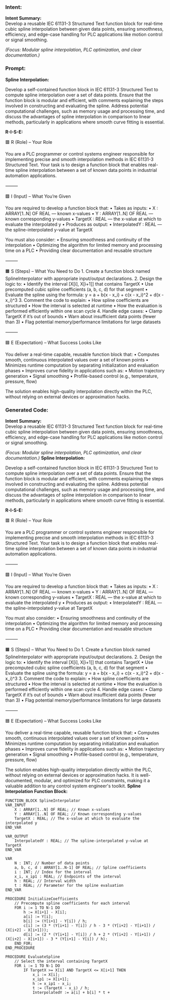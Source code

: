 ### Intent:
**Intent Summary:**  
Develop a reusable IEC 61131-3 Structured Text function block for real-time cubic spline interpolation between given data points, ensuring smoothness, efficiency, and edge-case handling for PLC applications like motion control or signal smoothing.  

*(Focus: Modular spline interpolation, PLC optimization, and clear documentation.)*

### Prompt:
**Spline Interpolation:**

Develop a self-contained function block in IEC 61131-3 Structured Text to compute spline interpolation over a set of data points. Ensure that the function block is modular and efficient, with comments explaining the steps involved in constructing and evaluating the spline. Address potential computational challenges, such as memory usage and processing time, and discuss the advantages of spline interpolation in comparison to linear methods, particularly in applications where smooth curve fitting is essential.

**R-I-S-E:**

🟥 R (Role) – Your Role

You are a PLC programmer or control systems engineer responsible for implementing precise and smooth interpolation methods in IEC 61131-3 Structured Text. Your task is to design a function block that enables real-time spline interpolation between a set of known data points in industrial automation applications.

⸻

🟩 I (Input) – What You’re Given

You are required to develop a function block that:
	•	Takes as inputs:
	•	X : ARRAY[1..N] OF REAL — known x-values
	•	Y : ARRAY[1..N] OF REAL — known corresponding y-values
	•	TargetX : REAL — the x-value at which to evaluate the interpolated y
	•	Produces as output:
	•	InterpolatedY : REAL — the spline-interpolated y-value at TargetX

You must also consider:
	•	Ensuring smoothness and continuity of the interpolation
	•	Optimizing the algorithm for limited memory and processing time on a PLC
	•	Providing clear documentation and reusable structure

⸻

🟧 S (Steps) – What You Need to Do
	1.	Create a function block named SplineInterpolator with appropriate input/output declarations.
	2.	Design the logic to:
	•	Identify the interval [X[i], X[i+1]] that contains TargetX
	•	Use precomputed cubic spline coefficients (a, b, c, d) for that segment
	•	Evaluate the spline using the formula:
y = a + b(x - x_i) + c(x - x_i)^2 + d(x - x_i)^3
	3.	Comment the code to explain:
	•	How spline coefficients are structured
	•	How the interval is selected at runtime
	•	How the evaluation is performed efficiently within one scan cycle
	4.	Handle edge cases:
	•	Clamp TargetX if it’s out of bounds
	•	Warn about insufficient data points (fewer than 3)
	•	Flag potential memory/performance limitations for large datasets

⸻

🟦 E (Expectation) – What Success Looks Like

You deliver a real-time capable, reusable function block that:
	•	Computes smooth, continuous interpolated values over a set of known points
	•	Minimizes runtime computation by separating initialization and evaluation phases
	•	Improves curve fidelity in applications such as:
	•	Motion trajectory generation
	•	Signal smoothing
	•	Profile-based control (e.g., temperature, pressure, flow)

The solution enables high-quality interpolation directly within the PLC, without relying on external devices or approximation hacks.

### Generated Code:
**Intent Summary:**  
Develop a reusable IEC 61131-3 Structured Text function block for real-time cubic spline interpolation between given data points, ensuring smoothness, efficiency, and edge-case handling for PLC applications like motion control or signal smoothing.  

*(Focus: Modular spline interpolation, PLC optimization, and clear documentation.)*
**Spline Interpolation:**

Develop a self-contained function block in IEC 61131-3 Structured Text to compute spline interpolation over a set of data points. Ensure that the function block is modular and efficient, with comments explaining the steps involved in constructing and evaluating the spline. Address potential computational challenges, such as memory usage and processing time, and discuss the advantages of spline interpolation in comparison to linear methods, particularly in applications where smooth curve fitting is essential.

**R-I-S-E:**

🟥 R (Role) – Your Role

You are a PLC programmer or control systems engineer responsible for implementing precise and smooth interpolation methods in IEC 61131-3 Structured Text. Your task is to design a function block that enables real-time spline interpolation between a set of known data points in industrial automation applications.

⸻

🟩 I (Input) – What You’re Given

You are required to develop a function block that:
	•	Takes as inputs:
	•	X : ARRAY[1..N] OF REAL — known x-values
	•	Y : ARRAY[1..N] OF REAL — known corresponding y-values
	•	TargetX : REAL — the x-value at which to evaluate the interpolated y
	•	Produces as output:
	•	InterpolatedY : REAL — the spline-interpolated y-value at TargetX

You must also consider:
	•	Ensuring smoothness and continuity of the interpolation
	•	Optimizing the algorithm for limited memory and processing time on a PLC
	•	Providing clear documentation and reusable structure

⸻

🟧 S (Steps) – What You Need to Do
	1.	Create a function block named SplineInterpolator with appropriate input/output declarations.
	2.	Design the logic to:
	•	Identify the interval [X[i], X[i+1]] that contains TargetX
	•	Use precomputed cubic spline coefficients (a, b, c, d) for that segment
	•	Evaluate the spline using the formula:
y = a + b(x - x_i) + c(x - x_i)^2 + d(x - x_i)^3
	3.	Comment the code to explain:
	•	How spline coefficients are structured
	•	How the interval is selected at runtime
	•	How the evaluation is performed efficiently within one scan cycle
	4.	Handle edge cases:
	•	Clamp TargetX if it’s out of bounds
	•	Warn about insufficient data points (fewer than 3)
	•	Flag potential memory/performance limitations for large datasets

⸻

🟦 E (Expectation) – What Success Looks Like

You deliver a real-time capable, reusable function block that:
	•	Computes smooth, continuous interpolated values over a set of known points
	•	Minimizes runtime computation by separating initialization and evaluation phases
	•	Improves curve fidelity in applications such as:
	•	Motion trajectory generation
	•	Signal smoothing
	•	Profile-based control (e.g., temperature, pressure, flow)

The solution enables high-quality interpolation directly within the PLC, without relying on external devices or approximation hacks. It is well-documented, modular, and optimized for PLC constraints, making it a valuable addition to any control system engineer's toolkit.
**Spline Interpolation Function Block:**

```structuredtext
FUNCTION_BLOCK SplineInterpolator
VAR_INPUT
    X : ARRAY[1..N] OF REAL; // Known x-values
    Y : ARRAY[1..N] OF REAL; // Known corresponding y-values
    TargetX : REAL; // The x-value at which to evaluate the interpolated y
END_VAR

VAR_OUTPUT
    InterpolatedY : REAL; // The spline-interpolated y-value at TargetX
END_VAR

VAR
    N : INT; // Number of data points
    a, b, c, d : ARRAY[1..N-1] OF REAL; // Spline coefficients
    i : INT; // Index for the interval
    x_i, x_ip1 : REAL; // Endpoints of the interval
    h : REAL; // Interval width
    t : REAL; // Parameter for the spline evaluation
END_VAR

PROCEDURE InitializeCoefficients
    // Precompute spline coefficients for each interval
    FOR i := 1 TO N-1 DO
        h := X[i+1] - X[i];
        a[i] := Y[i];
        b[i] := (Y[i+1] - Y[i]) / h;
        c[i] := (3 * (Y[i+1] - Y[i]) / h - 3 * (Y[i+2] - Y[i+1]) / (X[i+2] - X[i+1]));
        d[i] := (2 * (Y[i+1] - Y[i]) / h + 2 * (Y[i+2] - Y[i+1]) / (X[i+2] - X[i+1]) - 3 * (Y[i+1] - Y[i]) / h);
    END_FOR;
END_PROCEDURE

PROCEDURE EvaluateSpline
    // Select the interval containing TargetX
    FOR i := 1 TO N-1 DO
        IF TargetX >= X[i] AND TargetX <= X[i+1] THEN
            x_i := X[i];
            x_ip1 := X[i+1];
            h := x_ip1 - x_i;
            t := (TargetX - x_i) / h;
            InterpolatedY := a[i] + b[i] * t +
